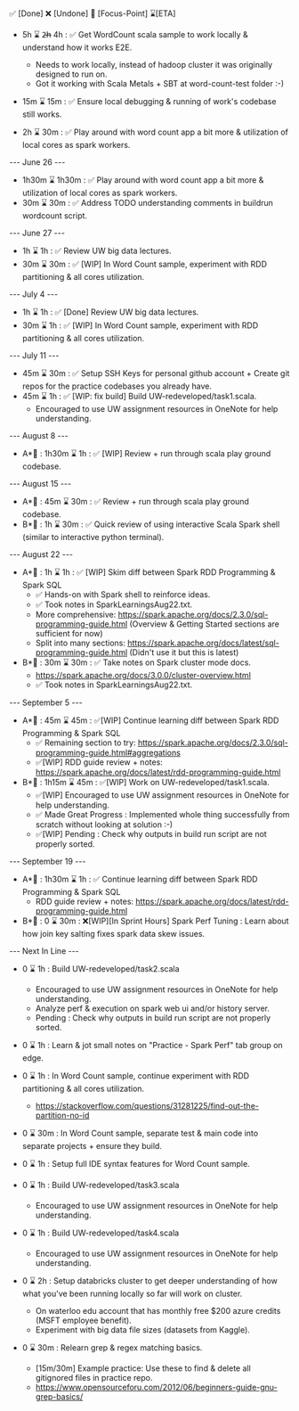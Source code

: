 ✅ [Done] ❌ [Undone] 🚧 [Focus-Point] ⌛[ETA]

- 5h ⌛ 2̶h̶ 4h : ✅ Get WordCount scala sample to work locally & understand how it works E2E.
    - Needs to work locally, instead of hadoop cluster it was originally designed to run on.
    - Got it working with Scala Metals + SBT at word-count-test folder :-)


- 15m ⌛ 15m : ✅ Ensure local debugging & running of work's codebase still works.
- 2h ⌛ 30m : ✅ Play around with word count app a bit more 
& utilization of local cores as spark workers.


--- June 26 ---
- 1h30m ⌛ 1h30m : ✅ Play around with word count app a bit more & utilization of local cores as spark workers.
- 30m ⌛ 30m : ✅ Address TODO understanding comments in buildrun wordcount script.


--- June 27 ---
- 1h ⌛ 1h : ✅ Review UW big data lectures.
- 30m ⌛ 30m : ✅ [WIP] In Word Count sample, experiment with RDD partitioning & all cores utilization.


--- July 4 ---
- 1h ⌛ 1h : ✅ [Done] Review UW big data lectures.
- 30m ⌛ 1h : ✅ [WIP] In Word Count sample, experiment with RDD partitioning & all cores utilization.


--- July 11 ---
- 45m ⌛ 30m : ✅ Setup SSH Keys for personal github account + 
Create git repos for the practice codebases you already have.
- 45m ⌛ 1h : ✅ [WIP: fix build] Build UW-redeveloped/task1.scala.
    - Encouraged to use UW assignment resources in OneNote for help understanding.


--- August 8 ---
- A*🌟 : 1h30m ⌛ 1h : ✅ [WIP] Review + run through scala play ground codebase. 


--- August 15 ---
- A*🌟 : 45m ⌛ 30m : ✅ Review + run through scala play ground codebase. 
- B*🌟 : 1h ⌛ 30m : ✅ Quick review of using interactive Scala Spark shell (similar to interactive python terminal).


--- August 22 ---
- A*🌟 : 1h ⌛ 1h : ✅ [WIP] Skim diff between Spark RDD Programming & Spark SQL 
  - ✅ Hands-on with Spark shell to reinforce ideas.
  - ✅ Took notes in SparkLearningsAug22.txt.
  * More comprehensive: https://spark.apache.org/docs/2.3.0/sql-programming-guide.html (Overview & Getting Started sections are sufficient for now)
  * Split into many sections: https://spark.apache.org/docs/latest/sql-programming-guide.html (Didn't use it but this is latest)
- B*🌟 : 30m ⌛ 30m : ✅ Take notes on Spark cluster mode docs.
  * https://spark.apache.org/docs/3.0.0/cluster-overview.html
  - ✅ Took notes in SparkLearningsAug22.txt.


--- September 5 ---
- A*🌟 : 45m ⌛ 45m : ✅[WIP] Continue learning diff between Spark RDD Programming & Spark SQL 
    - ✅ Remaining section to try: https://spark.apache.org/docs/2.3.0/sql-programming-guide.html#aggregations 
    - ✅[WIP] RDD guide review + notes: https://spark.apache.org/docs/latest/rdd-programming-guide.html 
- B*🌟 : 1h15m ⌛ 45m : ✅[WIP] Work on UW-redeveloped/task1.scala.
  - ✅[WIP] Encouraged to use UW assignment resources in OneNote for help understanding.
  - ✅ Made Great Progress : Implemented whole thing successfully from scratch without looking at solution :-)
  - ✅[WIP] Pending : Check why outputs in build run script are not properly sorted.


--- September 19 ---
- A*🌟 : 1h30m ⌛ 1h : ✅ Continue learning diff between Spark RDD Programming & Spark SQL 
  - RDD guide review + notes: https://spark.apache.org/docs/latest/rdd-programming-guide.html 
- B*🌟 : 0 ⌛ 30m : ❌[WIP][In Sprint Hours] Spark Perf Tuning : Learn about how join key salting fixes spark data skew issues.


--- Next In Line ---
- 0 ⌛ 1h : Build UW-redeveloped/task2.scala
  - Encouraged to use UW assignment resources in OneNote for help understanding.
  - Analyze perf & execution on spark web ui and/or history server. 
  - Pending : Check why outputs in build run script are not properly sorted.

- 0 ⌛ 1h : Learn & jot small notes on "Practice - Spark Perf" tab group on edge.

- 0 ⌛ 1h : In Word Count sample, continue experiment with RDD partitioning & all cores utilization.
    - https://stackoverflow.com/questions/31281225/find-out-the-partition-no-id

- 0 ⌛ 30m : In Word Count sample, separate test & main code into separate projects + ensure they build.

- 0 ⌛ 1h : Setup full IDE syntax features for Word Count sample.

- 0 ⌛ 1h : Build UW-redeveloped/task3.scala
    - Encouraged to use UW assignment resources in OneNote for help understanding.

- 0 ⌛ 1h : Build UW-redeveloped/task4.scala
    - Encouraged to use UW assignment resources in OneNote for help understanding.

- 0 ⌛ 2h : Setup databricks cluster to get deeper understanding of how what you've 
been running locally so far will work on cluster.
    - On waterloo edu account that has monthly free $200 azure credits (MSFT employee benefit).
    - Experiment with big data file sizes (datasets from Kaggle).

- 0 ⌛ 30m : Relearn grep & regex matching basics.
    - [15m/30m] Example practice: Use these to find & delete all gitignored files in practice repo. 
    - https://www.opensourceforu.com/2012/06/beginners-guide-gnu-grep-basics/